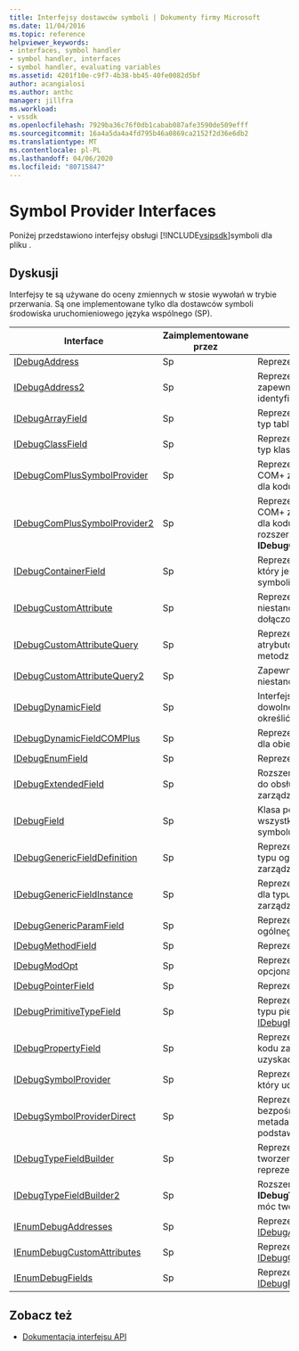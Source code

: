 ```yaml
---
title: Interfejsy dostawców symboli | Dokumenty firmy Microsoft
ms.date: 11/04/2016
ms.topic: reference
helpviewer_keywords:
- interfaces, symbol handler
- symbol handler, interfaces
- symbol handler, evaluating variables
ms.assetid: 4201f10e-c9f7-4b38-bb45-40fe0082d5bf
author: acangialosi
ms.author: anthc
manager: jillfra
ms.workload:
- vssdk
ms.openlocfilehash: 7929ba36c76f0db1cabab087afe3590de509efff
ms.sourcegitcommit: 16a4a5da4a4fd795b46a0869ca2152f2d36e6db2
ms.translationtype: MT
ms.contentlocale: pl-PL
ms.lasthandoff: 04/06/2020
ms.locfileid: "80715847"
---
```

# <a name="symbol-provider-interfaces"></a>Symbol Provider Interfaces
Poniżej przedstawiono interfejsy obsługi [!INCLUDE[vsipsdk](../../../extensibility/includes/vsipsdk_md.md)]symboli dla pliku .

## <a name="discussion"></a>Dyskusji
 Interfejsy te są używane do oceny zmiennych w stosie wywołań w trybie przerwania. Są one implementowane tylko dla dostawców symboli środowiska uruchomieniowego języka wspólnego (SP).

|Interface|Zaimplementowane przez|Opis|
|---------------|--------------------|-----------------|
|[IDebugAddress](../../../extensibility/debugger/reference/idebugaddress.md)|Sp|Reprezentuje adres elementu.|
|[IDebugAddress2](../../../extensibility/debugger/reference/idebugaddress2.md)|Sp|Reprezentuje adres elementu, zapewniając dostęp do identyfikatora procesu.|
|[IDebugArrayField](../../../extensibility/debugger/reference/idebugarrayfield.md)|Sp|Reprezentuje symbol tablicy lub typ tablicy.|
|[IDebugClassField](../../../extensibility/debugger/reference/idebugclassfield.md)|Sp|Reprezentuje symbol klasy lub typ klasy.|
|[IDebugComPlusSymbolProvider](../../../extensibility/debugger/reference/idebugcomplussymbolprovider.md)|Sp|Reprezentuje dostawcę symboli COM+ z metodami specyficznymi dla kodu zarządzanego.|
|[IDebugComPlusSymbolProvider2](../../../extensibility/debugger/reference/idebugcomplussymbolprovider2.md)|Sp|Reprezentuje dostawcę symboli COM+ z metodami specyficznymi dla kodu zarządzanego i rozszerza **IDebugComPlusSymbolProvider**.|
|[IDebugContainerField](../../../extensibility/debugger/reference/idebugcontainerfield.md)|Sp|Reprezentuje symbol lub typ, który jest kontenerem dla innych symboli lub typów.|
|[IDebugCustomAttribute](../../../extensibility/debugger/reference/idebugcustomattribute.md)|Sp|Reprezentuje atrybut niestandardowy, który może być dołączony do symbolu.|
|[IDebugCustomAttributeQuery](../../../extensibility/debugger/reference/idebugcustomattributequery.md)|Sp|Reprezentuje kwerendę dla atrybutów niestandardowych w metodzie lub typie.|
|[IDebugCustomAttributeQuery2](../../../extensibility/debugger/reference/idebugcustomattributequery2.md)|Sp|Zapewnia dostęp do atrybutów niestandardowych na symbolu.|
|[IDebugDynamicField](../../../extensibility/debugger/reference/idebugdynamicfield.md)|Sp|Interfejs podstawowy dla dowolnego typu, który można określić w czasie wykonywania.|
|[IDebugDynamicFieldCOMPlus](../../../extensibility/debugger/reference/idebugdynamicfieldcomplus.md)|Sp|Reprezentuje pole dynamiczne dla obiektu [IDebugBinder.](../../../extensibility/debugger/reference/idebugbinder.md)|
|[IDebugEnumField](../../../extensibility/debugger/reference/idebugenumfield.md)|Sp|Reprezentuje typ wyliczenia.|
|[IDebugExtendedField](../../../extensibility/debugger/reference/idebugextendedfield.md)|Sp|Rozszerza typy dostępnych pól do obsługi kodów ogólnych kodu zarządzanego.|
|[IDebugField](../../../extensibility/debugger/reference/idebugfield.md)|Sp|Klasa podstawowa dla wszystkich pól; reprezentuje opis symbolu lub typu.|
|[IDebugGenericFieldDefinition](../../../extensibility/debugger/reference/idebuggenericfielddefinition.md)|Sp|Reprezentuje definicję pola dla typu ogólnego kodu zarządzanego.|
|[IDebugGenericFieldInstance](../../../extensibility/debugger/reference/idebuggenericfieldinstance.md)|Sp|Reprezentuje wystąpienie pola dla typu ogólnego kodu zarządzanego.|
|[IDebugGenericParamField](../../../extensibility/debugger/reference/idebuggenericparamfield.md)|Sp|Reprezentuje parametr dla typu ogólnego kodu zarządzanego.|
|[IDebugMethodField](../../../extensibility/debugger/reference/idebugmethodfield.md)|Sp|Reprezentuje metodę.|
|[IDebugModOpt](../../../extensibility/debugger/reference/idebugmodopt.md)|Sp|Reprezentuje modyfikator opcjonalny debugowania.|
|[IDebugPointerField](../../../extensibility/debugger/reference/idebugpointerfield.md)|Sp|Reprezentuje wskaźnik.|
|[IDebugPrimitiveTypeField](../../../extensibility/debugger/reference/idebugprimitivetypefield.md)|Sp|Reprezentuje wartość wyliczenia typu pierwotnego z interfejsu [IDebugField.](../../../extensibility/debugger/reference/idebugfield.md)|
|[IDebugPropertyField](../../../extensibility/debugger/reference/idebugpropertyfield.md)|Sp|Reprezentuje właściwość klasy kodu zarządzanego, które można uzyskać lub ustawić.|
|[IDebugSymbolProvider](../../../extensibility/debugger/reference/idebugsymbolprovider.md)|Sp|Reprezentuje dostawcę symboli, który udostępnia symbole i typy.|
|[IDebugSymbolProviderDirect](../../../extensibility/debugger/reference/idebugsymbolproviderdirect.md)|Sp|Reprezentuje dostawcę symboli z bezpośrednim dostępem do metadanych i interfejsów symboli podstawowych.|
|[IDebugTypeFieldBuilder](../../../extensibility/debugger/reference/idebugtypefieldbuilder.md)|Sp|Reprezentuje możliwość tworzenia pola, które reprezentuje typ.|
|[IDebugTypeFieldBuilder2](../../../extensibility/debugger/reference/idebugtypefieldbuilder2.md)|Sp|Rozszerza **IDebugTypeFieldBuilder,** aby móc tworzyć typy tablic.|
|[IEnumDebugAddresses](../../../extensibility/debugger/reference/ienumdebugaddresses.md)|Sp|Reprezentuje kolekcję [obiektów IDebugAddress.](../../../extensibility/debugger/reference/idebugaddress.md)|
|[IEnumDebugCustomAttributes](../../../extensibility/debugger/reference/ienumdebugcustomattributes.md)|Sp|Reprezentuje kolekcję [obiektów IDebugCustomAttribute.](../../../extensibility/debugger/reference/idebugcustomattribute.md)|
|[IEnumDebugFields](../../../extensibility/debugger/reference/ienumdebugfields.md)|Sp|Reprezentuje kolekcję obiektów [IDebugField.](../../../extensibility/debugger/reference/idebugfield.md)|

## <a name="see-also"></a>Zobacz też
- [Dokumentacja interfejsu API](../../../extensibility/debugger/reference/api-reference-visual-studio-debugging.md)
